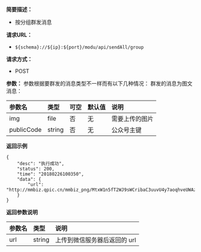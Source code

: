 **简要描述：** 

- 按分组群发消息


**请求URL：** 
- ` ${schema}://${ip}:${port}/modu/api/sendAll/group `
  
**请求方式：**
- POST 

**参数：** 
参数根据要群发的消息类型不一样而有以下几种情况：
群发的消息为图文消息：

| 参数名 | 类型 | 可空 | 默认值 | 说明 |
| :-- | :-- | :-- | :-- | :-- |
| img | file | 否 | 无 | 需要上传的图片 |
| publicCode | string | 否 | 无 | 公众号主键 |

 **返回示例**

``` 
{
    "desc": "执行成功",
    "status": 200,
    "time": "20180226100350",
    "data": {
        "url": "http://mmbiz.qpic.cn/mmbiz_png/MtxW1n5fT2WJ9sWCribaC3uuvU4y7aoqhveUWAzq0d2olWVFkFeRn8Rl1uX7oKShb76yu7XwVbiaNGOHlxNQaFYQ/0"
    }
}
```

 **返回参数说明** 

| 参数名 | 类型 | 说明 |
| :-- | :-- | :-- |
| url | string | 上传到微信服务器后返回的 url |





